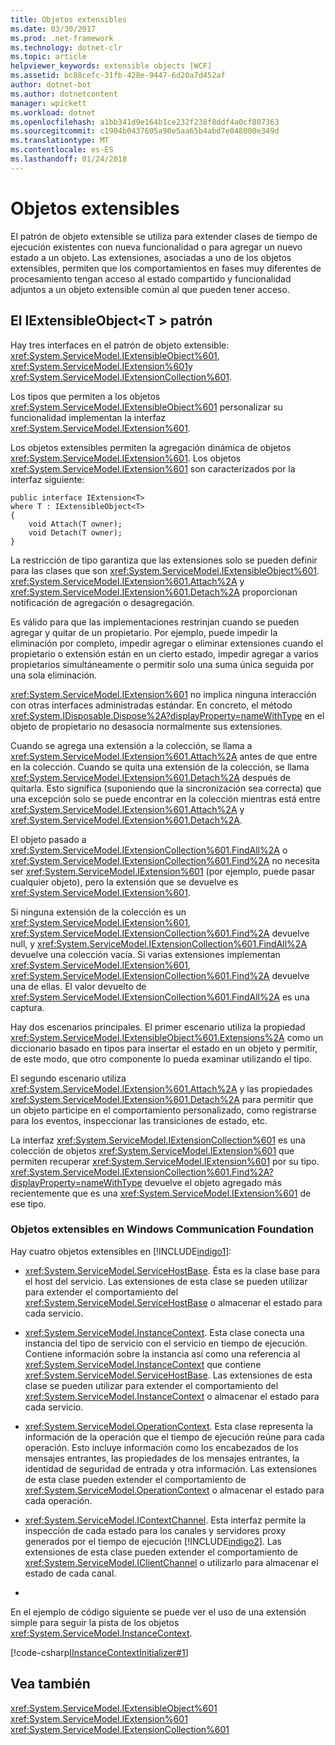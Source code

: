 ```yaml
---
title: Objetos extensibles
ms.date: 03/30/2017
ms.prod: .net-framework
ms.technology: dotnet-clr
ms.topic: article
helpviewer_keywords: extensible objects [WCF]
ms.assetid: bc88cefc-31fb-428e-9447-6d20a7d452af
author: dotnet-bot
ms.author: dotnetcontent
manager: wpickett
ms.workload: dotnet
ms.openlocfilehash: a1bb341d9e164b1ce232f238f8ddf4a0cf807363
ms.sourcegitcommit: c1904b0437605a90e5aa65b4abd7e048000e349d
ms.translationtype: MT
ms.contentlocale: es-ES
ms.lasthandoff: 01/24/2018
---
```

# <a name="extensible-objects"></a>Objetos extensibles
El patrón de objeto extensible se utiliza para extender clases de tiempo de ejecución existentes con nueva funcionalidad o para agregar un nuevo estado a un objeto. Las extensiones, asociadas a uno de los objetos extensibles, permiten que los comportamientos en fases muy diferentes de procesamiento tengan acceso al estado compartido y funcionalidad adjuntos a un objeto extensible común al que pueden tener acceso.  
  
## <a name="the-iextensibleobjectt-pattern"></a>El IExtensibleObject\<T > patrón  
 Hay tres interfaces en el patrón de objeto extensible: <xref:System.ServiceModel.IExtensibleObject%601>, <xref:System.ServiceModel.IExtension%601>y <xref:System.ServiceModel.IExtensionCollection%601>.  
  
 Los tipos que permiten a los objetos <xref:System.ServiceModel.IExtensibleObject%601> personalizar su funcionalidad implementan la interfaz <xref:System.ServiceModel.IExtension%601>.  
  
 Los objetos extensibles permiten la agregación dinámica de objetos <xref:System.ServiceModel.IExtension%601>. Los objetos <xref:System.ServiceModel.IExtension%601> son caracterizados por la interfaz siguiente:  
  
```  
public interface IExtension<T>  
where T : IExtensibleObject<T>  
{  
    void Attach(T owner);  
    void Detach(T owner);  
}  
```  
  
 La restricción de tipo garantiza que las extensiones solo se pueden definir para las clases que son <xref:System.ServiceModel.IExtensibleObject%601>. <xref:System.ServiceModel.IExtension%601.Attach%2A> y <xref:System.ServiceModel.IExtension%601.Detach%2A> proporcionan notificación de agregación o desagregación.  
  
 Es válido para que las implementaciones restrinjan cuando se pueden agregar y quitar de un propietario. Por ejemplo, puede impedir la eliminación por completo, impedir agregar o eliminar extensiones cuando el propietario o extensión están en un cierto estado, impedir agregar a varios propietarios simultáneamente o permitir solo una suma única seguida por una sola eliminación.  
  
 <xref:System.ServiceModel.IExtension%601> no implica ninguna interacción con otras interfaces administradas estándar. En concreto, el método <xref:System.IDisposable.Dispose%2A?displayProperty=nameWithType> en el objeto de propietario no desasocia normalmente sus extensiones.  
  
 Cuando se agrega una extensión a la colección, se llama a <xref:System.ServiceModel.IExtension%601.Attach%2A> antes de que entre en la colección. Cuando se quita una extensión de la colección, se llama <xref:System.ServiceModel.IExtension%601.Detach%2A> después de quitarla. Esto significa (suponiendo que la sincronización sea correcta) que una excepción solo se puede encontrar en la colección mientras está entre <xref:System.ServiceModel.IExtension%601.Attach%2A> y <xref:System.ServiceModel.IExtension%601.Detach%2A>.  
  
 El objeto pasado a <xref:System.ServiceModel.IExtensionCollection%601.FindAll%2A> o <xref:System.ServiceModel.IExtensionCollection%601.Find%2A> no necesita ser <xref:System.ServiceModel.IExtension%601> (por ejemplo, puede pasar cualquier objeto), pero la extensión que se devuelve es <xref:System.ServiceModel.IExtension%601>.  
  
 Si ninguna extensión de la colección es un <xref:System.ServiceModel.IExtension%601>, <xref:System.ServiceModel.IExtensionCollection%601.Find%2A> devuelve null, y <xref:System.ServiceModel.IExtensionCollection%601.FindAll%2A> devuelve una colección vacía. Si varias extensiones implementan <xref:System.ServiceModel.IExtension%601>, <xref:System.ServiceModel.IExtensionCollection%601.Find%2A> devuelve una de ellas. El valor devuelto de <xref:System.ServiceModel.IExtensionCollection%601.FindAll%2A> es una captura.
  
 Hay dos escenarios principales. El primer escenario utiliza la propiedad <xref:System.ServiceModel.IExtensibleObject%601.Extensions%2A> como un diccionario basado en tipos para insertar el estado en un objeto y permitir, de este modo, que otro componente lo pueda examinar utilizando el tipo.  
  
 El segundo escenario utiliza <xref:System.ServiceModel.IExtension%601.Attach%2A> y las propiedades <xref:System.ServiceModel.IExtension%601.Detach%2A> para permitir que un objeto participe en el comportamiento personalizado, como registrarse para los eventos, inspeccionar las transiciones de estado, etc.  
  
 La interfaz <xref:System.ServiceModel.IExtensionCollection%601> es una colección de objetos <xref:System.ServiceModel.IExtension%601> que permiten recuperar <xref:System.ServiceModel.IExtension%601> por su tipo. <xref:System.ServiceModel.IExtensionCollection%601.Find%2A?displayProperty=nameWithType> devuelve el objeto agregado más recientemente que es una <xref:System.ServiceModel.IExtension%601> de ese tipo.  
  
### <a name="extensible-objects-in-windows-communication-foundation"></a>Objetos extensibles en Windows Communication Foundation  
 Hay cuatro objetos extensibles en [!INCLUDE[indigo1](../../../../includes/indigo1-md.md)]:  
  
-   <xref:System.ServiceModel.ServiceHostBase>. Ésta es la clase base para el host del servicio.  Las extensiones de esta clase se pueden utilizar para extender el comportamiento del <xref:System.ServiceModel.ServiceHostBase> o almacenar el estado para cada servicio.  
  
-   <xref:System.ServiceModel.InstanceContext>. Esta clase conecta una instancia del tipo de servicio con el servicio en tiempo de ejecución.  Contiene información sobre la instancia así como una referencia al <xref:System.ServiceModel.InstanceContext> que contiene <xref:System.ServiceModel.ServiceHostBase>. Las extensiones de esta clase se pueden utilizar para extender el comportamiento del <xref:System.ServiceModel.InstanceContext> o almacenar el estado para cada servicio.  
  
-   <xref:System.ServiceModel.OperationContext>. Esta clase representa la información de la operación que el tiempo de ejecución reúne para cada operación.  Esto incluye información como los encabezados de los mensajes entrantes, las propiedades de los mensajes entrantes, la identidad de seguridad de entrada y otra información.  Las extensiones de esta clase pueden extender el comportamiento de <xref:System.ServiceModel.OperationContext> o almacenar el estado para cada operación.  
  
-   <xref:System.ServiceModel.IContextChannel>. Esta interfaz permite la inspección de cada estado para los canales y servidores proxy generados por el tiempo de ejecución [!INCLUDE[indigo2](../../../../includes/indigo2-md.md)].  Las extensiones de esta clase pueden extender el comportamiento de <xref:System.ServiceModel.IClientChannel> o utilizarlo para almacenar el estado de cada canal.  
  
-  
  
 En el ejemplo de código siguiente se puede ver el uso de una extensión simple para seguir la pista de los objetos <xref:System.ServiceModel.InstanceContext>.  
  
 [!code-csharp[IInstanceContextInitializer#1](../../../../samples/snippets/csharp/VS_Snippets_CFX/iinstancecontextinitializer/cs/initializer.cs#1)]  
  
## <a name="see-also"></a>Vea también  
 <xref:System.ServiceModel.IExtensibleObject%601>  
 <xref:System.ServiceModel.IExtension%601>  
 <xref:System.ServiceModel.IExtensionCollection%601>
